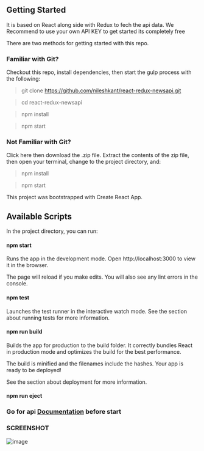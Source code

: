 ## Getting Started
It is based on React along side with Redux to fech the api data.
We Recommend to use your own API KEY to get started its completely free

There are two methods for getting started with this repo.

### Familiar with Git?

Checkout this repo, install dependencies, then start the gulp process with the following:

> git clone https://github.com/nileshkant/react-redux-newsapi.git

> cd react-redux-newsapi

> npm install

> npm start

### Not Familiar with Git?

Click here then download the .zip file. Extract the contents of the zip file, then open your terminal, change to the project directory, and:

> npm install

> npm start

This project was bootstrapped with Create React App.

## Available Scripts

In the project directory, you can run:

#### npm start

Runs the app in the development mode.
Open http://localhost:3000 to view it in the browser.

The page will reload if you make edits.
You will also see any lint errors in the console.

#### npm test

Launches the test runner in the interactive watch mode.
See the section about running tests for more information.

#### npm run build

Builds the app for production to the build folder.
It correctly bundles React in production mode and optimizes the build for the best performance.

The build is minified and the filenames include the hashes.
Your app is ready to be deployed!

See the section about deployment for more information.

#### npm run eject

### Go for api [Documentation](https://newsapi.org/) before start

### SCREENSHOT
![image](https://gifyu.com/images/Peek2017-09-1119-21.gif)
